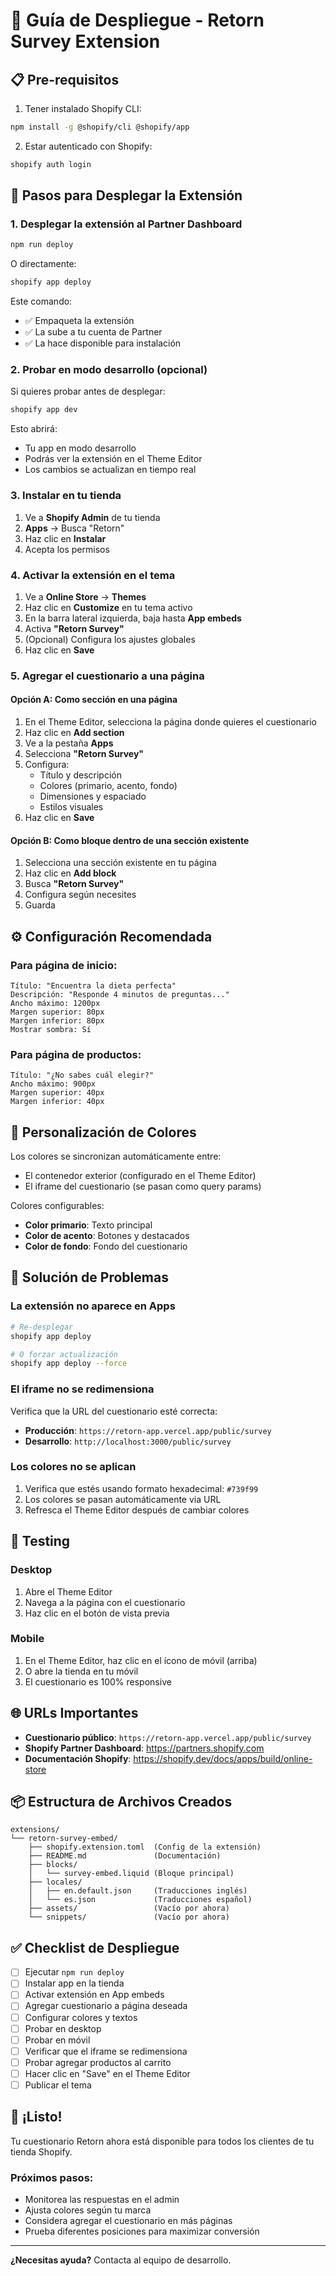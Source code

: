 # 🚀 Guía de Despliegue - Retorn Survey Extension

## 📋 Pre-requisitos

1. Tener instalado Shopify CLI:
```bash
npm install -g @shopify/cli @shopify/app
```

2. Estar autenticado con Shopify:
```bash
shopify auth login
```

## 🎯 Pasos para Desplegar la Extensión

### 1. Desplegar la extensión al Partner Dashboard

```bash
npm run deploy
```

O directamente:

```bash
shopify app deploy
```

Este comando:
- ✅ Empaqueta la extensión
- ✅ La sube a tu cuenta de Partner
- ✅ La hace disponible para instalación

### 2. Probar en modo desarrollo (opcional)

Si quieres probar antes de desplegar:

```bash
shopify app dev
```

Esto abrirá:
- Tu app en modo desarrollo
- Podrás ver la extensión en el Theme Editor
- Los cambios se actualizan en tiempo real

### 3. Instalar en tu tienda

1. Ve a **Shopify Admin** de tu tienda
2. **Apps** → Busca "Retorn"
3. Haz clic en **Instalar**
4. Acepta los permisos

### 4. Activar la extensión en el tema

1. Ve a **Online Store** → **Themes**
2. Haz clic en **Customize** en tu tema activo
3. En la barra lateral izquierda, baja hasta **App embeds**
4. Activa **"Retorn Survey"**
5. (Opcional) Configura los ajustes globales
6. Haz clic en **Save**

### 5. Agregar el cuestionario a una página

#### Opción A: Como sección en una página

1. En el Theme Editor, selecciona la página donde quieres el cuestionario
2. Haz clic en **Add section**
3. Ve a la pestaña **Apps**
4. Selecciona **"Retorn Survey"**
5. Configura:
   - Título y descripción
   - Colores (primario, acento, fondo)
   - Dimensiones y espaciado
   - Estilos visuales
6. Haz clic en **Save**

#### Opción B: Como bloque dentro de una sección existente

1. Selecciona una sección existente en tu página
2. Haz clic en **Add block**
3. Busca **"Retorn Survey"**
4. Configura según necesites
5. Guarda

## ⚙️ Configuración Recomendada

### Para página de inicio:
```
Título: "Encuentra la dieta perfecta"
Descripción: "Responde 4 minutos de preguntas..."
Ancho máximo: 1200px
Margen superior: 80px
Margen inferior: 80px
Mostrar sombra: Sí
```

### Para página de productos:
```
Título: "¿No sabes cuál elegir?"
Ancho máximo: 900px
Margen superior: 40px
Margen inferior: 40px
```

## 🎨 Personalización de Colores

Los colores se sincronizan automáticamente entre:
- El contenedor exterior (configurado en el Theme Editor)
- El iframe del cuestionario (se pasan como query params)

Colores configurables:
- **Color primario**: Texto principal
- **Color de acento**: Botones y destacados
- **Color de fondo**: Fondo del cuestionario

## 🔧 Solución de Problemas

### La extensión no aparece en Apps

```bash
# Re-desplegar
shopify app deploy

# O forzar actualización
shopify app deploy --force
```

### El iframe no se redimensiona

Verifica que la URL del cuestionario esté correcta:
- **Producción**: `https://retorn-app.vercel.app/public/survey`
- **Desarrollo**: `http://localhost:3000/public/survey`

### Los colores no se aplican

1. Verifica que estés usando formato hexadecimal: `#739f99`
2. Los colores se pasan automáticamente via URL
3. Refresca el Theme Editor después de cambiar colores

## 📱 Testing

### Desktop
1. Abre el Theme Editor
2. Navega a la página con el cuestionario
3. Haz clic en el botón de vista previa

### Mobile
1. En el Theme Editor, haz clic en el ícono de móvil (arriba)
2. O abre la tienda en tu móvil
3. El cuestionario es 100% responsive

## 🌐 URLs Importantes

- **Cuestionario público**: `https://retorn-app.vercel.app/public/survey`
- **Shopify Partner Dashboard**: https://partners.shopify.com
- **Documentación Shopify**: https://shopify.dev/docs/apps/build/online-store

## 📦 Estructura de Archivos Creados

```
extensions/
└── retorn-survey-embed/
    ├── shopify.extension.toml  (Config de la extensión)
    ├── README.md               (Documentación)
    ├── blocks/
    │   └── survey-embed.liquid (Bloque principal)
    ├── locales/
    │   ├── en.default.json     (Traducciones inglés)
    │   └── es.json             (Traducciones español)
    ├── assets/                 (Vacío por ahora)
    └── snippets/               (Vacío por ahora)
```

## ✅ Checklist de Despliegue

- [ ] Ejecutar `npm run deploy`
- [ ] Instalar app en la tienda
- [ ] Activar extensión en App embeds
- [ ] Agregar cuestionario a página deseada
- [ ] Configurar colores y textos
- [ ] Probar en desktop
- [ ] Probar en móvil
- [ ] Verificar que el iframe se redimensiona
- [ ] Probar agregar productos al carrito
- [ ] Hacer clic en "Save" en el Theme Editor
- [ ] Publicar el tema

## 🎉 ¡Listo!

Tu cuestionario Retorn ahora está disponible para todos los clientes de tu tienda Shopify.

### Próximos pasos:
- Monitorea las respuestas en el admin
- Ajusta colores según tu marca
- Considera agregar el cuestionario en más páginas
- Prueba diferentes posiciones para maximizar conversión

---

**¿Necesitas ayuda?** Contacta al equipo de desarrollo.
